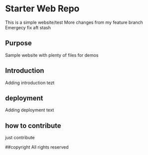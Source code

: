 # Starter Web Repo

This is a simple website/test
More changes from my feature branch 
Emergecy fix aft stash

## Purpose

Sample website with plenty of files for demos


## Introduction
Adding introduction tezt

## deployment
Adding deployment text

## how to contribute
just contribute

##copyright
All rights reserved